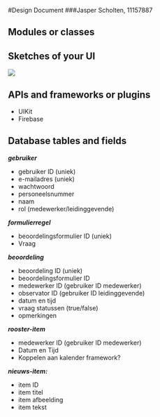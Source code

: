 #Design Document
###Jasper Scholten, 11157887

## Modules or classes

## Sketches of your UI
<img src="https://github.com/jasperscholten/programmeerproject/blob/master/doc/AdvancedSketches.jpg"></br>

## APIs and frameworks or plugins
- UIKit
- Firebase

## Database tables and fields

***gebruiker***
- gebruiker ID (uniek)
- e-mailadres (uniek)
- wachtwoord
- personeelsnummer
- naam
- rol (medewerker/leidinggevende)

***formulierregel***
- beoordelingsformulier ID (uniek)
- Vraag

***beoordeling***
- beoordeling ID (uniek)
- beoordelingsformulier ID
- medewerker ID (gebruiker ID medewerker)
- observator ID (gebruiker ID leidinggevende)
- datum en tijd
- vraag statussen (true/false)
- opmerkingen

***rooster-item***
- medewerker ID (gebruiker ID medewerker)
- Datum en Tijd
- Koppelen aan kalender framework?

***nieuws-item:***
- item ID
- item titel
- item afbeelding
- item tekst
